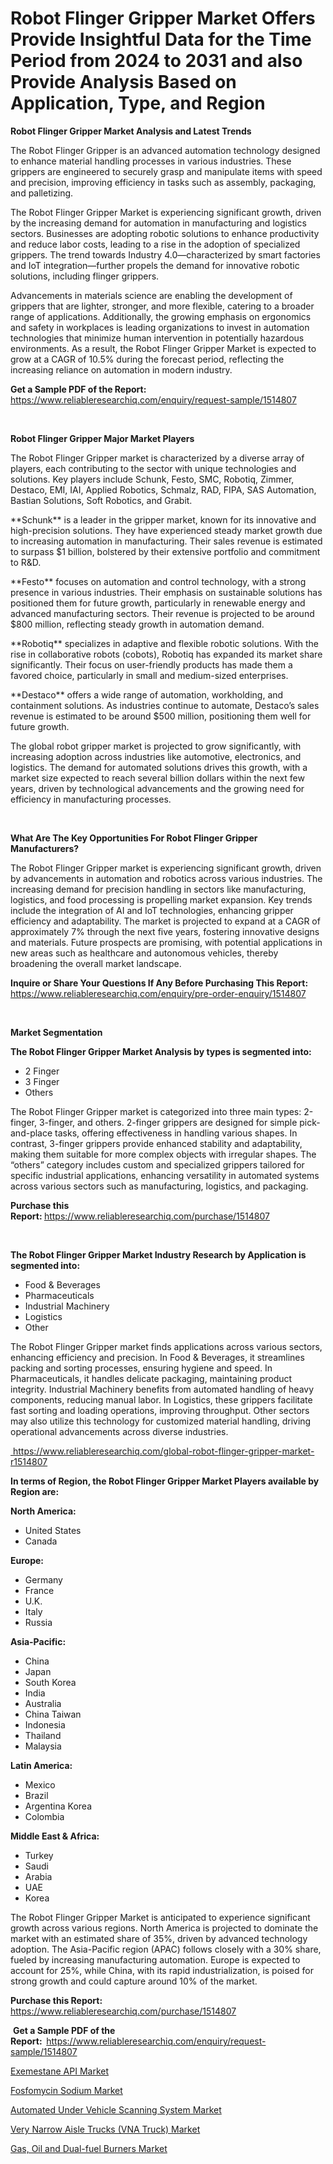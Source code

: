 <p><h1>Robot Flinger Gripper Market Offers Provide Insightful Data for the Time Period from 2024 to 2031 and also Provide Analysis Based on Application, Type, and Region</h1></p><p><strong>Robot Flinger Gripper Market Analysis and Latest Trends</strong></p>
<p><p>The Robot Flinger Gripper is an advanced automation technology designed to enhance material handling processes in various industries. These grippers are engineered to securely grasp and manipulate items with speed and precision, improving efficiency in tasks such as assembly, packaging, and palletizing.</p><p>The Robot Flinger Gripper Market is experiencing significant growth, driven by the increasing demand for automation in manufacturing and logistics sectors. Businesses are adopting robotic solutions to enhance productivity and reduce labor costs, leading to a rise in the adoption of specialized grippers. The trend towards Industry 4.0—characterized by smart factories and IoT integration—further propels the demand for innovative robotic solutions, including flinger grippers.</p><p>Advancements in materials science are enabling the development of grippers that are lighter, stronger, and more flexible, catering to a broader range of applications. Additionally, the growing emphasis on ergonomics and safety in workplaces is leading organizations to invest in automation technologies that minimize human intervention in potentially hazardous environments. As a result, the Robot Flinger Gripper Market is expected to grow at a CAGR of 10.5% during the forecast period, reflecting the increasing reliance on automation in modern industry.</p></p>
<p><strong>Get a Sample PDF of the Report:&nbsp;</strong> <a href="https://www.reliableresearchiq.com/enquiry/request-sample/1514807?utm_campaign=103&utm_medium=2&utm_source=Github&utm_content=ia&utm_term=27102024&utm_id=robot-flinger-gripper">https://www.reliableresearchiq.com/enquiry/request-sample/1514807</a></p>
<p>&nbsp;</p>
<p><strong>Robot Flinger Gripper Major Market Players</strong></p>
<p><p>The Robot Flinger Gripper market is characterized by a diverse array of players, each contributing to the sector with unique technologies and solutions. Key players include Schunk, Festo, SMC, Robotiq, Zimmer, Destaco, EMI, IAI, Applied Robotics, Schmalz, RAD, FIPA, SAS Automation, Bastian Solutions, Soft Robotics, and Grabit.</p><p>**Schunk** is a leader in the gripper market, known for its innovative and high-precision solutions. They have experienced steady market growth due to increasing automation in manufacturing. Their sales revenue is estimated to surpass $1 billion, bolstered by their extensive portfolio and commitment to R&D.</p><p>**Festo** focuses on automation and control technology, with a strong presence in various industries. Their emphasis on sustainable solutions has positioned them for future growth, particularly in renewable energy and advanced manufacturing sectors. Their revenue is projected to be around $800 million, reflecting steady growth in automation demand.</p><p>**Robotiq** specializes in adaptive and flexible robotic solutions. With the rise in collaborative robots (cobots), Robotiq has expanded its market share significantly. Their focus on user-friendly products has made them a favored choice, particularly in small and medium-sized enterprises.</p><p>**Destaco** offers a wide range of automation, workholding, and containment solutions. As industries continue to automate, Destaco’s sales revenue is estimated to be around $500 million, positioning them well for future growth.</p><p>The global robot gripper market is projected to grow significantly, with increasing adoption across industries like automotive, electronics, and logistics. The demand for automated solutions drives this growth, with a market size expected to reach several billion dollars within the next few years, driven by technological advancements and the growing need for efficiency in manufacturing processes.</p></p>
<p>&nbsp;</p>
<p><strong>What Are The Key Opportunities For Robot Flinger Gripper Manufacturers?</strong></p>
<p><p>The Robot Flinger Gripper market is experiencing significant growth, driven by advancements in automation and robotics across various industries. The increasing demand for precision handling in sectors like manufacturing, logistics, and food processing is propelling market expansion. Key trends include the integration of AI and IoT technologies, enhancing gripper efficiency and adaptability. The market is projected to expand at a CAGR of approximately 7% through the next five years, fostering innovative designs and materials. Future prospects are promising, with potential applications in new areas such as healthcare and autonomous vehicles, thereby broadening the overall market landscape.</p></p>
<p><strong>Inquire or Share Your Questions If Any Before Purchasing This Report:</strong> <a href="https://www.reliableresearchiq.com/enquiry/pre-order-enquiry/1514807?utm_campaign=103&utm_medium=2&utm_source=Github&utm_content=ia&utm_term=27102024&utm_id=robot-flinger-gripper">https://www.reliableresearchiq.com/enquiry/pre-order-enquiry/1514807</a></p>
<p>&nbsp;</p>
<p><strong>Market Segmentation</strong></p>
<p><strong>The Robot Flinger Gripper Market Analysis by types is segmented into:</strong></p>
<p><ul><li>2 Finger</li><li>3 Finger</li><li>Others</li></ul></p>
<p><p>The Robot Flinger Gripper market is categorized into three main types: 2-finger, 3-finger, and others. 2-finger grippers are designed for simple pick-and-place tasks, offering effectiveness in handling various shapes. In contrast, 3-finger grippers provide enhanced stability and adaptability, making them suitable for more complex objects with irregular shapes. The “others” category includes custom and specialized grippers tailored for specific industrial applications, enhancing versatility in automated systems across various sectors such as manufacturing, logistics, and packaging.</p></p>
<p><strong>Purchase this Report:&nbsp;</strong><a href="https://www.reliableresearchiq.com/purchase/1514807?utm_campaign=103&utm_medium=2&utm_source=Github&utm_content=ia&utm_term=27102024&utm_id=robot-flinger-gripper">https://www.reliableresearchiq.com/purchase/1514807</a></p>
<p>&nbsp;</p>
<p><strong>The Robot Flinger Gripper Market Industry Research by Application is segmented into:</strong></p>
<p><ul><li>Food & Beverages</li><li>Pharmaceuticals</li><li>Industrial Machinery</li><li>Logistics</li><li>Other</li></ul></p>
<p><p>The Robot Flinger Gripper market finds applications across various sectors, enhancing efficiency and precision. In Food & Beverages, it streamlines packing and sorting processes, ensuring hygiene and speed. In Pharmaceuticals, it handles delicate packaging, maintaining product integrity. Industrial Machinery benefits from automated handling of heavy components, reducing manual labor. In Logistics, these grippers facilitate fast sorting and loading operations, improving throughput. Other sectors may also utilize this technology for customized material handling, driving operational advancements across diverse industries.</p></p>
<p><a href="https://www.reliableresearchiq.com/global-robot-flinger-gripper-market-r1514807?utm_campaign=103&utm_medium=2&utm_source=Github&utm_content=ia&utm_term=27102024&utm_id=robot-flinger-gripper">&nbsp;https://www.reliableresearchiq.com/global-robot-flinger-gripper-market-r1514807</a></p>
<p><strong>In terms of Region, the Robot Flinger Gripper Market Players available by Region are:</strong></p>
<p>
    <p> <strong> North America: </strong>
        <ul>
            <li>United States</li>
            <li>Canada</li>
        </ul>
        </p> 
    <p> <strong> Europe: </strong>
        <ul>
            <li>Germany</li>
            <li>France</li>
            <li>U.K.</li>
            <li>Italy</li>
            <li>Russia</li>
        </ul>
        </p> 
    <p> <strong> Asia-Pacific: </strong>
        <ul>
            <li>China</li>
            <li>Japan</li>
            <li>South Korea</li>
            <li>India</li>
            <li>Australia</li>
            <li>China Taiwan</li>
            <li>Indonesia</li>
            <li>Thailand</li>
            <li>Malaysia</li>
        </ul>
        </p> 
    <p> <strong> Latin America: </strong>
        <ul>
            <li>Mexico</li>
            <li>Brazil</li>
            <li>Argentina Korea</li>
            <li>Colombia</li>
        </ul>
        </p> 
    <p> <strong> Middle East & Africa: </strong>
        <ul>
            <li>Turkey</li>
            <li>Saudi</li>
            <li>Arabia</li>
            <li>UAE</li>
            <li>Korea</li>
        </ul>
    </p>
    </p>
<p><p>The Robot Flinger Gripper Market is anticipated to experience significant growth across various regions. North America is projected to dominate the market with an estimated share of 35%, driven by advanced technology adoption. The Asia-Pacific region (APAC) follows closely with a 30% share, fueled by increasing manufacturing automation. Europe is expected to account for 25%, while China, with its rapid industrialization, is poised for strong growth and could capture around 10% of the market.</p></p>
<p><strong>Purchase this Report: </strong><a href="https://www.reliableresearchiq.com/purchase/1514807?utm_campaign=103&utm_medium=2&utm_source=Github&utm_content=ia&utm_term=27102024&utm_id=robot-flinger-gripper">https://www.reliableresearchiq.com/purchase/1514807</a></p>
<p>&nbsp;<strong>Get a Sample PDF of the Report:&nbsp;&nbsp;</strong><a href="https://www.reliableresearchiq.com/enquiry/request-sample/1514807?utm_campaign=103&utm_medium=2&utm_source=Github&utm_content=ia&utm_term=27102024&utm_id=robot-flinger-gripper">https://www.reliableresearchiq.com/enquiry/request-sample/1514807</a></p>
<p><strong></strong></p>
<p><p><a href="https://www.linkedin.com/pulse/exemestane-api-market-global-analysis-trends-forecasts-sn1kc?utm_campaign=103&utm_medium=2&utm_source=Github&utm_content=ia&utm_term=27102024&utm_id=robot-flinger-gripper">Exemestane API Market</a></p><p><a href="https://www.linkedin.com/pulse/global-fosfomycin-sodium-market-focus-product-type-tabletsinjection-mm3pc?utm_campaign=103&utm_medium=2&utm_source=Github&utm_content=ia&utm_term=27102024&utm_id=robot-flinger-gripper">Fosfomycin Sodium Market</a></p><p><a href="https://github.com/brookiqhurne/Market-Research-Report-List-1/blob/main/automated-under-vehicle-scanning-system-market.md?utm_campaign=103&utm_medium=2&utm_source=Github&utm_content=ia&utm_term=27102024&utm_id=robot-flinger-gripper">Automated Under Vehicle Scanning System Market</a></p><p><a href="https://issuu.com/reportprime-2/docs/very-narrow-aisle-trucks-vna-truck-_3a916cbc15020c?utm_campaign=103&utm_medium=2&utm_source=Github&utm_content=ia&utm_term=27102024&utm_id=robot-flinger-gripper">Very Narrow Aisle Trucks (VNA Truck) Market</a></p><p><a href="https://issuu.com/reportprime-2/docs/gas-oil-and-dual-fuel-burners-marke_a58f7087643631?utm_campaign=103&utm_medium=2&utm_source=Github&utm_content=ia&utm_term=27102024&utm_id=robot-flinger-gripper">Gas, Oil and Dual-fuel Burners Market</a></p></p>